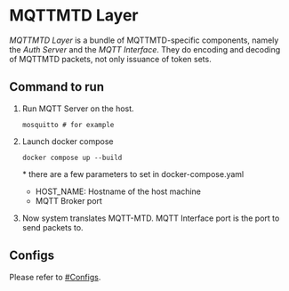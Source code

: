 # MQTTMTD Layer

_MQTTMTD Layer_ is a bundle of MQTTMTD-specific components, namely the _Auth Server_ and the _MQTT Interface_. They do
encoding and decoding of MQTTMTD packets, not only issuance of token sets.

## Command to run

1. Run MQTT Server on the host.</br>
   ```shell
   mosquitto # for example
   ```

2. Launch docker compose
   ```shell
   docker compose up --build
   ```
   \* there are a few parameters to set in docker-compose.yaml
    - HOST_NAME: Hostname of the host machine
    - MQTT Broker port

3. Now system translates MQTT-MTD. MQTT Interface port is the port to send packets to.

## Configs

Please refer to [#Configs](../README.md#configurations).
